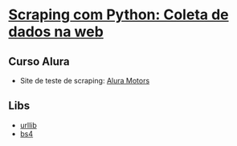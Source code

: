 # [Scraping com Python: Coleta de dados na web](https://cursos.alura.com.br/course/web-scraping-data-science-python)

## Curso Alura

- Site de teste de scraping: [Alura Motors](https://alura-site-scraping.herokuapp.com/)

## Libs

- [urllib](https://docs.python.org/3/library/urllib.html)
- [bs4](https://pypi.org/project/beautifulsoup4/)

